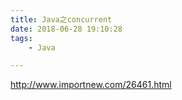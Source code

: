 ```yaml
---
title: Java之concurrent
date: 2018-06-28 19:10:28
tags:
	- Java

---
```




http://www.importnew.com/26461.html

